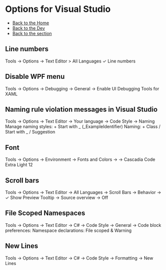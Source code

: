 # Options for Visual Studio 

- [Back to the Home](../../README.md)
- [Back to the Dev](../README.md)
- [Back to the section](README.md)

## Line numbers
Tools → Options → Text Editor > All Languages
✓ Line numbers

## Disable WPF menu
Tools → Options → Debugging → General → Enable UI Debugging Tools for XAML

## Naming rule violation messages in Visual Studio
Tools → Options → Text Editor → Your language → Code Style → Naming
  Manage naming styles: + Start with _ (_ExampleIdentifier)
  Naming: + Class / Start with _ / Suggestion

## Font
Tools → Options → Environment → Fonts and Colors → 
→ Cascadia Code Extra Light 12

## Scroll bars
Tools → Options → Text Editor → All Languages → Scroll Bars
→ Behavior → ✓ Show Preview Tooltip → Source overview → Off

## File Scoped Namespaces
Tools → Options → Text Editor → C# → Code Style → General
→ Code block preferences: Namespace declarations: File scoped & Warning

## New Lines
Tools → Options → Text Editor → C# → Code Style → Formatting → New Lines
